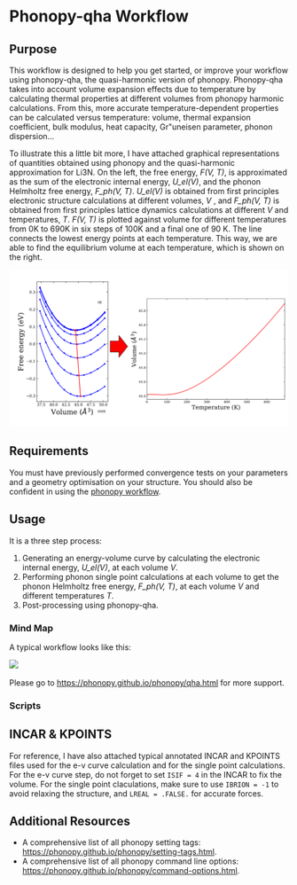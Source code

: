 # Phonopy-qha Workflow

## Purpose
This workflow is designed to help you get started, or improve your workflow using phonopy-qha, the quasi-harmonic version of phonopy. Phonopy-qha takes into account volume expansion effects due to temperature by calculating thermal properties at different volumes from phonopy harmonic calculations. From this, more accurate temperature-dependent properties can be calculated versus temperature: volume, thermal expansion coefficient, bulk modulus, heat capacity, Gr\"uneisen parameter, phonon dispersion...

To illustrate this a little bit more, I have attached graphical representations of quantities obtained using phonopy and the quasi-harmonic approximation for Li3N. On the left, the free energy, _F(V, T)_, is approximated as the sum of the electronic internal energy, _U_el(V)_, and the phonon Helmholtz free energy, _F_ph(V, T)_. _U_el(V)_ is obtained from first principles electronic structure calculations at different volumes, _V_ , and _F_ph(V, T)_ is obtained from first principles lattice dynamics calculations at different _V_ and temperatures, _T_. _F(V, T)_ is plotted against volume for different temperatures from 0K to 690K in six steps of 100K and a final one of 90 K. The line connects
the lowest energy points at each temperature. This way, we are able to find the equilibrium volume at each temperature, which is shown on the right.

![graphs](QHA-1.png)

## Requirements
You must have previously performed convergence tests on your parameters and a geometry optimisation on your structure. You should also be confident in using the [phonopy workflow](https://github.com/gabkrenzer/PhononFlow/tree/master/phonopy). 

## Usage 
It is a three step process:
1. Generating an energy-volume curve by calculating the electronic internal energy, _U_el(V)_, at each volume _V_.
2. Performing phonon single point calculations at each volume to get the phonon Helmholtz free energy, _F_ph(V, T)_, at each volume _V_ and different temperatures _T_.
3. Post-processing using phonopy-qha.

### Mind Map
A typical workflow looks like this:

![](diagramme_phonopy.png)

Please go to https://phonopy.github.io/phonopy/qha.html for more support.

### Scripts


## INCAR & KPOINTS
For reference, I have also attached typical annotated INCAR and KPOINTS files used for the e-v curve calculation and for the single point calculations. For the e-v curve step, do not forget to set `ISIF = 4` in the INCAR to fix the volume. For the single point claculations, make sure to use `IBRION = -1` to avoid relaxing the structure, and `LREAL = .FALSE.` for accurate forces.

## Additional Resources
- A comprehensive list of all phonopy setting tags: https://phonopy.github.io/phonopy/setting-tags.html.
- A comprehensive list of all phonopy command line options: https://phonopy.github.io/phonopy/command-options.html.
